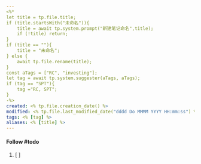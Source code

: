 ```yaml
---
<%*
let title = tp.file.title;
if (title.startsWith("未命名")){
	title = await tp.system.prompt("新建笔记命名",title);
	if (!title) return;
}
if (title == ""){
	title = "未命名";
} else {
	await tp.file.rename(title);
}
const aTags = ["RC", "investing"];
let tag = await tp.system.suggester(aTags, aTags);
if (tag == "SPT"){
	tag ="RC, SPT";
}
-%>
created: <% tp.file.creation_date() %>
modified: <% tp.file.last_modified_date("dddd Do MMMM YYYY HH:mm:ss") %>
tags: <% [tag] %>
aliases: <% [title] %>
---
```




#### Follow #todo 
1. [ ] 